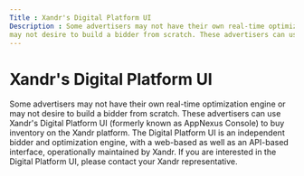 ```yaml
---
Title : Xandr's Digital Platform UI
Description : Some advertisers may not have their own real-time optimization engine or
may not desire to build a bidder from scratch. These advertisers can use
---
```



# Xandr's Digital Platform UI



Some advertisers may not have their own real-time optimization engine or
may not desire to build a bidder from scratch. These advertisers can use
Xandr's Digital Platform UI (formerly known as
AppNexus Console) to buy inventory on the
Xandr platform. The Digital Platform UI is an
independent bidder and optimization engine, with a web-based as well as
an API-based interface, operationally maintained by
Xandr. If you are interested in the Digital
Platform UI, please contact your Xandr
representative.




